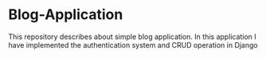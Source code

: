 # Blog-Application
This repository describes about simple blog application. In this application I have implemented the authentication system and CRUD operation in Django
